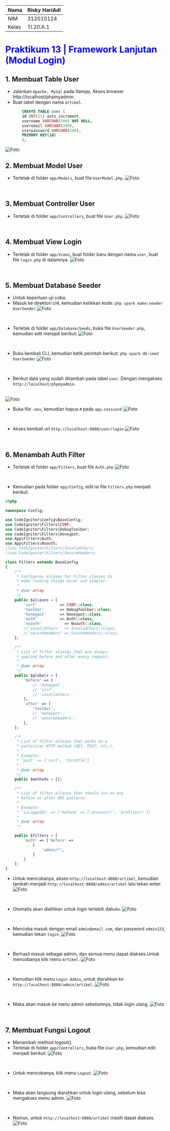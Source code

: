 | Nama      | Risky HariAdi |
| ----------- | ----------- |
| NIM     | 312010124    |
| Kelas   | TI.20.A.1        |

# <span style="color: blue">Praktikum 13 | Framework Lanjutan (Modul Login)</span>

## 1. Membuat Table User
- Jalankan ``Apache, MySql`` pada Xampp, Akses browser http://localhost/phpmyadmin.
- Buat tabel dengan nama ``artikel``.
    ```sql
        CREATE TABLE user (
        id INT(11) auto_increment,
        username VARCHAR(200) NOT NULL,
        useremail VARCHAR(200),
        userpassword VARCHAR(200),
        PRIMARY KEY(id)
        );
    ```
![Foto](Foto/5.1.png)
<br>

## 2. Membuat Model User
- Terletak di folder `app/Models`, buat file `UserModel.php`.
![Foto](Foto/18.2.png)
<br>

## 3. Membuat Controller User
- Terletak di folder `app/Controllers`, buat file `User.php`.
![Foto](Foto/18.3.png)
<br>

## 4. Membuat View Login
- Terletak di folder `app/Views`, buat folder baru dengan nama `user`, buat file `login.php` di dalamnya.
![Foto](Foto/18.4.1.png)
<br>

## 5. Membuat Database Seeder
- Untuk keperluan uji coba.
- Masuk ke direktori ci4, kemudian ketikkan kode:
``php spark make:seeder UserSeeder``
![Foto](Foto/18.4.png)
<br>

- Terletak di folder `app/Database/Seeds`, buka file `UserSeeder.php`, kemudian edit menjadi berikut:
![Foto](Foto/18.4.png)
<br>

- Buka kembali CLI, kemudian ketik perintah berikut:
``php spark db:seed UserSeeder``
![Foto](Foto/18.4.2.png)
<br>

- Berikut data yang sudah ditambah pada tabel `user`. Dengan mengakses ``http://localhost/phpmyadmin``.

<br>![Foto](Foto/18.7.png)

- Buka file `.env`, kemudian hapus `#` pada `app.sessionX`
![Foto](Foto/18.8.png)
<br>

- Akses kembali url ``http://localhost:8080/user/login``
![Foto](Foto/18.9.png)
<br>

## 6. Menambah Auth Filter
- Terletak di folder `app/Filters`, buat file `Auth.php`
![Foto](Foto/18.7.1.png)
<br>

- Kemudian pada folder `app/Config`, edit isi file `Filters.php` menjadi berikut:
```php
<?php

namespace Config;

use CodeIgniter\Config\BaseConfig;
use CodeIgniter\Filters\CSRF;
use CodeIgniter\Filters\DebugToolbar;
use CodeIgniter\Filters\Honeypot;
use App\Filters\Auth;
use App\Filters\Noauth;
//use CodeIgniter\Filters\InvalidChars;
//use CodeIgniter\Filters\SecureHeaders;

class Filters extends BaseConfig
{
    /**
     * Configures aliases for Filter classes to
     * make reading things nicer and simpler.
     *
     * @var array
     */
    public $aliases = [
        'csrf'          => CSRF::class,
        'toolbar'       => DebugToolbar::class,
        'honeypot'      => Honeypot::class,
        'auth'          => Auth::class,
        'noauth'          => Noauth::class,
        //'invalidchars'  => InvalidChars::class,
        //'secureheaders' => SecureHeaders::class,
    ];

    /**
     * List of filter aliases that are always
     * applied before and after every request.
     *
     * @var array
     */
    public $globals = [
        'before' => [
            // 'honeypot',
            // 'csrf',
            // 'invalidchars',
        ],
        'after' => [
            'toolbar',
            // 'honeypot',
            // 'secureheaders',
        ],
    ];

    /**
     * List of filter aliases that works on a
     * particular HTTP method (GET, POST, etc.).
     *
     * Example:
     * 'post' => ['csrf', 'throttle']
     *
     * @var array
     */
    public $methods = [];

    /**
     * List of filter aliases that should run on any
     * before or after URI patterns.
     *
     * Example:
     * 'isLoggedIn' => ['before' => ['account/*', 'profiles/*']]
     *
     * @var array
     */

    public $filters = [
        'auth' => ['before' =>
            [
                'admin/*',
            ]
        ]
    ];
}
```

- Untuk mencobanya, akses ``http://localhost:8080/artikel``, kemudian tambah menjadi ``http://localhost:8080/admin/artikel`` lalu tekan enter.
![Foto](Foto/19.00.png)
<br>

- Otomatis akan dialihkan untuk login terlebih dahulu.
![Foto](Foto/19.001.png)
<br>

- Mencoba masuk dengan email `admin@email.com`, dan password `admin123`, kemudian tekan `login`.
![Foto](Foto/19.01.png)
<br>

- Berhasil masuk sebagai admin, dan semua menu dapat diakses.Untuk mencobanya klik menu `Artikel`.
![Foto](Foto/19.1.2.png)
<br>

- Kemudian klik menu `Login Admin`, untuk diarahkan ke ``http://localhost:8080/admin/artikel``.
![Foto](Foto/19.02.png)
<br>

- Maka akan masuk ke menu admin sebelumnya, tidak login ulang.
![Foto](Foto/19.1.2.png)
<br>

## 7. Membuat Fungsi Logout
- Menambah method logout().
- Terletak di folder `app/Controllers`, buka file `User.php`, kemudian edit menjadi berikut:
![Foto](Foto/19.02.03.png)
<br>

- Untuk mencobanya, klik menu `Logout`.
![Foto](Foto/19.1.2.png)
<br>

- Maka akan langsung diarahkan untuk login ulang, sebelum bisa mengakses menu admin.
![Foto](Foto/18.9.png)
<br>

- Namun, untuk ``http://localhost:8080/artikel`` masih dapat diakses.
![Foto](Foto/19.03.png)
<br>

</div>